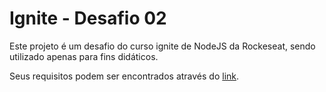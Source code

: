 # Ignite - Desafio 02
Este projeto é um desafio do curso ignite de NodeJS da Rockeseat, sendo utilizado apenas para fins didáticos.

Seus requisitos podem ser encontrados através do [link](https://www.notion.so/Desafio-02-Trabalhando-com-middlewares-4f89bf538c2e4ee291382b92bdc36790).
